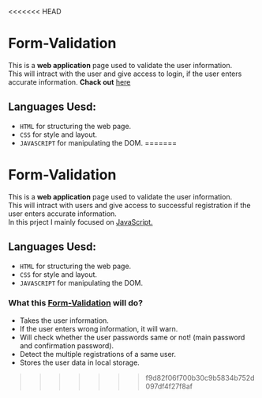 <<<<<<< HEAD
# Form-Validation
This is a **web application** page used to validate the user information.\
This will intract with the user and give access to login, if the user enters accurate information.
**Chack out** [here](https://pavan432.github.io/form-validation/)
## Languages Uesd:
- `HTML` for structuring the web page.
- `CSS` for style and layout.
- `JAVASCRIPT` for manipulating the DOM.
=======
# Form-Validation
This is a **web application** page used to validate the user information.\
This will intract with users and give access to successful registration if the user enters accurate information.\
In this prject I mainly focused on [JavaScript.](https://www.javascript.com/)
## Languages Uesd:
- `HTML` for structuring the web page.
- `CSS` for style and layout.
- `JAVASCRIPT` for manipulating the DOM.
### What this [Form-Validation](https://pavan432.github.io/form-validation/) will do?
- Takes the user information.
- If the user enters wrong information, it will warn.
- Will check whether the user passwords same or not! (main password and confirmation password).
- Detect the multiple registrations of a same user.
- Stores the user data in local storage.
>>>>>>> f9d82f06f700b30c9b5834b752d097df4f27f8af
